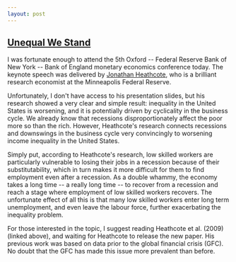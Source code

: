```yaml
---
layout: post
---
```


## [Unequal We Stand](https://www.nber.org/papers/w15483.pdf)

I was fortunate enough to attend the 5th Oxford -- Federal Reserve Bank of New York -- Bank of England monetary economics conference today. The keynote speech was delivered by [Jonathan Heathcote](http://www.jonathanheathcote.com), who is a brilliant research economist at the Minneapolis Federal Reserve.

Unfortunately, I don't have access to his presentation slides, but his research showed a very clear and simple result: inequality in the United States is worsening, and it is potentially driven by cyclicality in the business cycle. We already know that recessions disproportionately affect the poor more so than the rich. However, Heathcote's research connects recessions and downswings in the business cycle very convincingly to worsening income inequality in the United States.

Simply put, according to Heathcote's research, low skilled workers are particularly vulnerable to losing their jobs in a recession because of their substitutability, which in turn makes it more difficult for them to find employment even after a recession. As a double whammy, the economy takes a long time -- a really long time -- to recover from a recession and reach a stage where employment of low skilled workers recovers. The unfortunate effect of all this is that many low skilled workers enter long term unemployment, and even leave the labour force, further exacerbating the inequality problem.

For those interested in the topic, I suggest reading Heathcote et al. (2009) (linked above), and waiting for Heathcote to release the new paper. His previous work was based on data prior to the global financial crisis (GFC). No doubt that the GFC has made this issue more prevalent than before.
